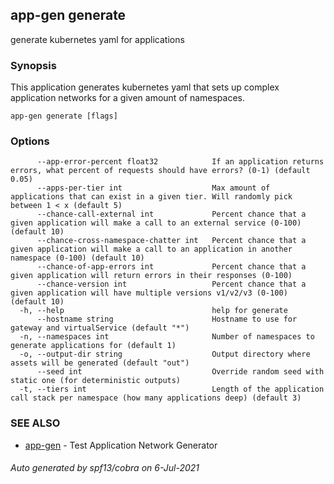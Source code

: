 ## app-gen generate

generate kubernetes yaml for applications

### Synopsis

This application generates kubernetes yaml that sets up complex application networks for a given amount of namespaces. 

```
app-gen generate [flags]
```

### Options

```
      --app-error-percent float32            If an application returns errors, what percent of requests should have errors? (0-1) (default 0.05)
      --apps-per-tier int                    Max amount of applications that can exist in a given tier. Will randomly pick between 1 < x (default 5)
      --chance-call-external int             Percent chance that a given application will make a call to an external service (0-100) (default 10)
      --chance-cross-namespace-chatter int   Percent chance that a given application will make a call to an application in another namespace (0-100) (default 10)
      --chance-of-app-errors int             Percent chance that a given application will return errors in their responses (0-100)
      --chance-version int                   Percent chance that a given application will have multiple versions v1/v2/v3 (0-100) (default 10)
  -h, --help                                 help for generate
      --hostname string                      Hostname to use for gateway and virtualService (default "*")
  -n, --namespaces int                       Number of namespaces to generate applications for (default 1)
  -o, --output-dir string                    Output directory where assets will be generated (default "out")
      --seed int                             Override random seed with static one (for deterministic outputs)
  -t, --tiers int                            Length of the application call stack per namespace (how many applications deep) (default 3)
```

### SEE ALSO

* [app-gen](app-gen.md)	 - Test Application Network Generator

###### Auto generated by spf13/cobra on 6-Jul-2021
